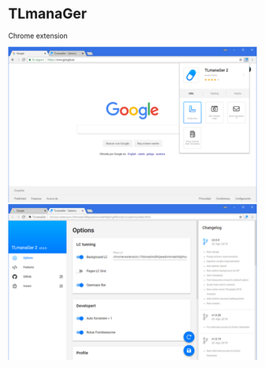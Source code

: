 # TLmanaGer

Chrome extension

![Demo 1](https://raw.githubusercontent.com/joelthorner/TLmanaGer/master/demo-1.jpg)
![Demo 2](https://raw.githubusercontent.com/joelthorner/TLmanaGer/master/demo-2.jpg)
